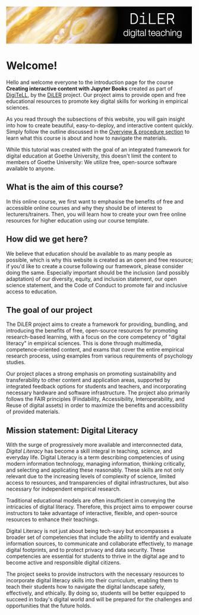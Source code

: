 ![Logo](static/logo.png)
# **Welcome!**

Hello and welcome everyone to the introduction page for the course **Creating interactive content with Jupyter Books** created as part of [DigiTeLL](www.uni-frankfurt.de/digitell), by the [DiLER](https://diler-digitell.github.io/intro.html) project. Our project aims to provide open and free educational resources to promote key digital skills for working in empirical sciences. 

As you read through the subsections of this website, you will gain insight into how to create beautiful, easy-to-deploy, and interactive content quickly. Simply follow the outline discussed in the [Overview & procedure section](https://diler-digitell.github.io/Jupyter-Book/intro/overview.html) to learn what this course is about and how to navigate the materials.

While this tutorial was created with the goal of an integrated framework for digital education at Goethe University, this doesn't limit the content to members of Goethe University: We utilize free, open-source software available to anyone.

## What is the aim of this course?
In this online course, we first want to emphasise the benefits of free and accessible online courses and why they should be of interest to lecturers/trainers. Then, you will learn how to create your own free online resources for higher education using our course template. 

## How did we get here?
We believe that education should be available to as many people as possible, which is why this website is created as an open and free resource; if you'd like to create a course following our framework, please consider doing the same. Especially important should be the inclusion (and possibly adaptation) of our diversity, equity, and inclusion statement, our open science statement, and the Code of Conduct to promote fair and inclusive access to education. 

## The goal of our project

The DiLER project aims to create a framework for providing, bundling, and introducing the benefits of free, open-source resources for promoting research-based learning, with a focus on the core competency of "digital literacy" in empirical sciences. This is done through multimedia, competence-oriented content, and exams that cover the entire empirical research process, using examples from various requirements of psychology studies. 

Our project places a strong emphasis on promoting sustainability and transferability to other content and application areas, supported by integrated feedback options for students and teachers, and incorporating necessary hardware and software infrastructure. The project also primarily follows the FAIR principles (Findability, Accessibility, Interoperability, and Reuse of digital assets) in order to maximize the benefits and accessibility of provided materials.

## Mission statement: Digital Literacy

With the surge of progressively more available and interconnected data, *Digital Literacy* has become a skill integral in teaching, science, and everyday life. Digital Literacy is a term describing competencies of using modern information technology, managing information, thinking critically, and selecting and applicating these reasonably. These skills are not only relevant due to the increasing levels of complexity of science, limited access to resources, and transparencies of digital infrastructures, but also necessary for independent empirical research.

Traditional educational models are often insufficient in conveying the intricacies of digital literacy. Therefore, this project aims to empower course instructors to take advantage of interactive, flexible, and open-source resources to enhance their teachings.

Digital Literacy is not just about being tech-savy but encompasses a broader set of competencies that include the ability to identify and evaluate information sources, to communicate and collaborate effectively, to manage digital footprints, and to protect privacy and data security. These competencies are essential for students to thrive in the digital age and to become active and responsible digital citizens.

The project seeks to provide instructors with the necessary resources to incorporate digital literacy skills into their curriculum, enabling them to teach their students how to navigate the digital landscape safely, effectively, and ethically. By doing so, students will be better equipped to succeed in today's digital world and will be prepared for the challenges and opportunities that the future holds.


